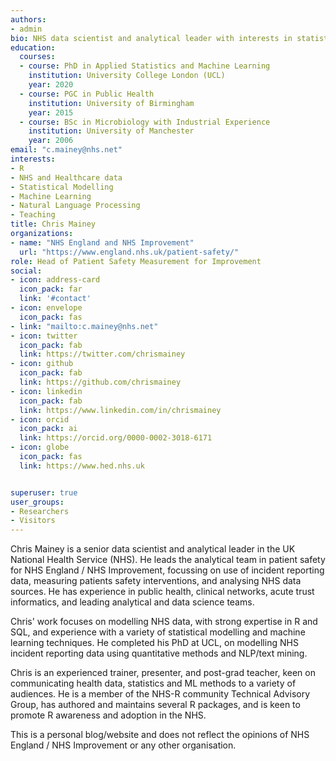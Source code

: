 ```yaml
---
authors:
- admin
bio: NHS data scientist and analytical leader with interests in statistical modelling and machine learning in healthcare data.
education:
  courses:
  - course: PhD in Applied Statistics and Machine Learning
    institution: University College London (UCL)
    year: 2020
  - course: PGC in Public Health
    institution: University of Birmingham
    year: 2015
  - course: BSc in Microbiology with Industrial Experience
    institution: University of Manchester
    year: 2006
email: "c.mainey@nhs.net"
interests:
- R
- NHS and Healthcare data
- Statistical Modelling
- Machine Learning
- Natural Language Processing
- Teaching
title: Chris Mainey
organizations:
- name: "NHS England and NHS Improvement"
  url: "https://www.england.nhs.uk/patient-safety/"
role: Head of Patient Safety Measurement for Improvement
social:
- icon: address-card
  icon_pack: far
  link: '#contact'
- icon: envelope
  icon_pack: fas
- link: "mailto:c.mainey@nhs.net"
- icon: twitter
  icon_pack: fab
  link: https://twitter.com/chrismainey
- icon: github
  icon_pack: fab
  link: https://github.com/chrismainey
- icon: linkedin
  icon_pack: fab
  link: https://www.linkedin.com/in/chrismainey
- icon: orcid
  icon_pack: ai
  link: https://orcid.org/0000-0002-3018-6171
- icon: globe
  icon_pack: fas
  link: https://www.hed.nhs.uk


superuser: true
user_groups:
- Researchers
- Visitors
---
```


Chris Mainey is a senior data scientist and analytical leader in the UK National Health Service (NHS).  He leads the analytical team in patient safety for NHS England / NHS Improvement, focussing on use of incident reporting data, measuring patients safety interventions, and analysing NHS data sources.  He has experience in public health, clinical networks, acute trust informatics, and leading analytical and data science teams.

Chris' work focuses on modelling NHS data, with strong expertise in R and SQL, and experience with a variety of statistical modelling and machine learning techniques.  He completed his PhD at UCL, on modelling NHS incident reporting data using quantitative methods and NLP/text mining.

Chris is an experienced trainer, presenter, and post-grad teacher, keen on communicating health data, statistics and ML methods to a variety of audiences. He is a member of the NHS-R community Technical Advisory Group, has authored and maintains several R packages, and is keen to promote R awareness and adoption in the NHS.
 
This is a personal blog/website and does not reflect the opinions of NHS England / NHS Improvement or any other organisation.
